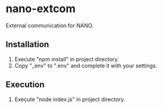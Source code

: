 # nano-extcom

External communication for NANO.

## Installation

1. Execute "npm install" in project directory.
2. Copy "_env" to ".env" and complete it with your settings.

## Execution

1. Execute "node index.js" in project directory. 

